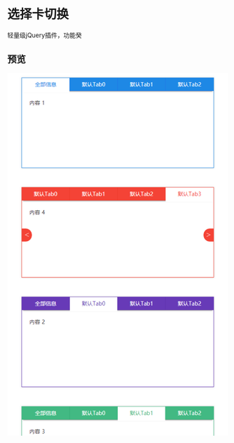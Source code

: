 # 选择卡切换
轻量级jQuery插件，功能癸
## 预览
![image](https://github.com/shifawe/tabs/blob/master/img.png?raw=true)
